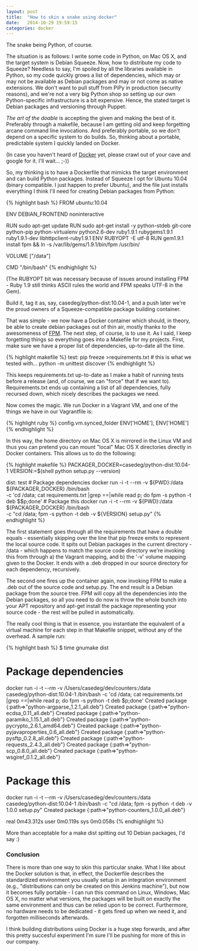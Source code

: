 ```yaml
---
layout: post
title:  "How to skin a snake using docker"
date:   2014-10-29 19:59:15
categories: docker
---
```


The snake being Python, of course.

The situation is as follows: I write some code in Python, on Mac
OS X, and the target system is Debian Squeeze. Now, how to distribute
my code to Squeeze? Needless to say, I'm spoiled by all the libraries
available in Python, so my code quickly grows a list of dependencies,
which may or may not be available as Debian packages and may or not
come as native extensions. We don't want to pull stuff from PiPy
in production (security reasons), and we're not a very big Python
shop so setting up our own Python-specific infrastructure is a bit
expensive.  Hence, the stated target is Debian packages and versioning
through Puppet.

_The art of the doable_ is accepting the given and making the best
of it. Preferably through a makefile, because I am getting old and keep
forgetting arcane command line invocations. And preferably portable, so
we don't depend on a specific system to do builds. So, thinking about a
portable, predictable system I quickly landed on Docker. 

(In case you haven't heard of [Docker](https://docs.docker.com/)
yet, please crawl out of your cave and google for it. I'll wait... ;-))

So, my thinking is to have a Dockerfile that mimicks the target
environment and can build Python packages. Instead of Squeeze I opt
for Ubuntu 10.04 (binary compatible. I just happen to prefer Ubuntu),
and the file just installs everything I think I'll need for creating
Debian packages from Python:

{% highlight bash %}
FROM ubuntu:10.04

ENV DEBIAN_FRONTEND noninteractive

RUN sudo apt-get update
RUN sudo apt-get install -y python-stdeb git-core python-pip
python-virtualenv python2.6-dev ruby1.9.1 rubygems1.9.1 ruby1.9.1-dev
libhttpclient-ruby1.9.1
ENV RUBYOPT -E utf-8
RUN gem1.9.1 install fpm && ln -s /var/lib/gems/1.9.1/bin/fpm /usr/bin/

VOLUME ["/data"]

CMD "/bin/bash"
{% endhighlight %}

(The RUBYOPT bit was necessary because of issues around installing FPM -
Ruby 1.9 still thinks ASCII rules the world and FPM speaks UTF-8 in the Gem). 

Build it, tag it as, say, casedeg/python-dist:10.04-1, and a push later we're
the proud owners of a Squeeze-compatible package building container.

That was simple - we now have a Docker container which should, in
theory, be able to create debian packages out of thin air, mostly thanks
to the awesomeness of [FPM](https://github.com/jordansissel/fpm). The
next step, of course, is to use it. As I said, I keep forgetting things
so everything goes into a Makefile for my projects. First, make sure we
have a proper list of dependencies, up-to-date all the time. 

{% highlight makefile %}
test:
	pip freeze >requirements.txt  # this is what we tested with...
	python -m unittest discover
{% endhighlight %}

This keeps requirements.txt up-to-date as I make a habit of running
tests before a release (and, of course, we can "force" that if we want
to). Requirements.txt ends up containing a list of all dependencies,
fully recursed down, which nicely describes the packages we need. 

Now comes the magic. We run Docker in a Vagrant VM, and one of the
things we have in our Vagrantfile is:

{% highlight ruby %}
    config.vm.synced_folder ENV['HOME'], ENV['HOME']
{% endhighlight %}

In this way, the home directory on Mac OS X is mirrored in the Linux VM
and thus you can pretend you can mount "local" Mac OS X directories
directly in Docker containers. This allows us to do the following:

{% highlight makefile %}
PACKAGER_DOCKER=casedeg/python-dist:10.04-1
VERSION:=$(shell python setup.py --version)

dist: test
    # Package dependencies
    docker run -i -t --rm -v ${PWD}:/data ${PACKAGER_DOCKER} /bin/bash \
        -c 'cd /data; cat requirements.txt |grep ==|while read p; do fpm -s python -t deb $$p;done'
    # Package this
    docker run -i -t --rm -v ${PWD}:/data ${PACKAGER_DOCKER} /bin/bash \
        -c "cd /data; fpm -s python -t deb -v ${VERSION} setup.py"
{% endhighlight %}

The first statement goes through all the requirements that have a
double equals - essentially skipping over the line that pip freeze emits
to represent the local source code. It spits out Debian packages in the
current directory - /data - which happens to match the source code
directory we're invoking this from through a) the Vagrant mapping, and
b) the '-v' volume mapping given to the Docker. It ends with a .deb
dropped in our source directory for each dependency, recursively. 

The second one fires up the container again, now invoking FPM to
make a .deb out of the source code and setup.py. The end result is
a Debian package from the source tree. FPM will copy all the
dependencies into the Debian packages, so all you need to do now
is throw the whole bunch into your APT repository and apt-get install
the package representing your source code - the rest will be pulled
in automatically.

The really cool thing is that in essence, you instantiate the
equivalent of a virtual machine for each step in that Makefile snippet,
without any of the overhead. A sample run:

{% highlight bash %}
$ time gnumake dist
# Package dependencies
docker run -i -t --rm -v /Users/casedeg/dev/counters:/data casedeg/python-dist:10.04-1 /bin/bash -c 'cd /data; cat requirements.txt |grep ==|while read p; do fpm -s python -t deb $p;done'
Created package {:path=>"python-argparse_1.2.1_all.deb"}
Created package {:path=>"python-ecdsa_0.11_all.deb"}
Created package {:path=>"python-paramiko_1.15.1_all.deb"}
Created package {:path=>"python-pycrypto_2.6.1_amd64.deb"}
Created package {:path=>"python-pyjavaproperties_0.6_all.deb"}
Created package {:path=>"python-pysftp_0.2.8_all.deb"}
Created package {:path=>"python-requests_2.4.3_all.deb"}
Created package {:path=>"python-scp_0.8.0_all.deb"}
Created package {:path=>"python-wsgiref_0.1.2_all.deb"}
# Package this
docker run -i -t --rm -v /Users/casedeg/dev/counters:/data casedeg/python-dist:10.04-1 /bin/bash -c "cd /data; fpm -s python -t deb -v 1.0.0 setup.py"
Created package {:path=>"python-counters_1.0.0_all.deb"}

real    0m43.312s
user    0m0.119s
sys 0m0.058s
{% endhighlight %}

More than acceptable for a make dist spitting out 10 Debian packages, I'd say :)

### Conclusion

There is more than one way to skin this particular snake. What I like
about the Docker solution is that, in effect, the Dockerfile describes
the standardized environment you usually setup in an integration
environment (e.g., "distributions can only be created on this Jenkins
machine"), but now it becomes fully portable - I can run this command on
Linux, Windows, Mac OS X, no matter what versions, the packages will be
built on exactly the same environment and thus can be relied upon to be
correct. Furthermore, no hardware needs to be dedicated - it gets fired
up when we need it, and forgotten milliseconds afterwards. 

I think building distributions using Docker is a huge step forwards, and
after this pretty succesful experiment I'm sure I'll be pushing for more
of this in our company.
